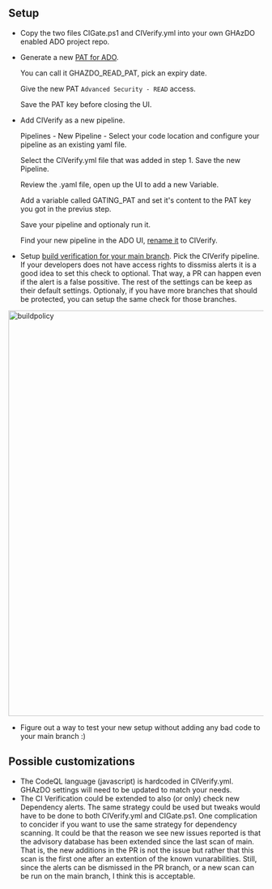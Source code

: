 ## Setup

- Copy the two files CIGate.ps1 and CIVerify.yml into your own GHAzDO enabled ADO project repo.

- Generate a new [PAT for ADO](https://learn.microsoft.com/en-us/azure/devops/organizations/accounts/use-personal-access-tokens-to-authenticate).
  
  You can call it GHAZDO_READ_PAT, pick an expiry date.

  Give the new PAT ```Advanced Security - READ``` access.

  Save the PAT key before closing the UI.


- Add CIVerify as a new pipeline.
  
  Pipelines - New Pipeline - Select your code location and configure your pipeline as an existing yaml file.

  Select the CIVerify.yml file that was added in step 1.  Save the new Pipeline.

  Review the .yaml file, open up the UI to add a new Variable.

  Add a variable called GATING_PAT and set it's content to the PAT key you got in the previus step.

  Save your pipeline and optionaly run it.

  Find your new pipeline in the ADO UI, [rename it](https://learn.microsoft.com/en-us/azure/devops/pipelines/customize-pipeline?view=azure-devops#pipeline-settings) to CIVerify.

- Setup [build verification for your main branch](https://learn.microsoft.com/en-us/azure/devops/repos/git/branch-policies?view=azure-devops&tabs=browser#build-validation). Pick the CIVerify pipeline. If your developers does not have access rights to dissmiss alerts it is a good idea to set this check to optional. That way, a PR can happen even if the alert is a false possitive. The rest of the settings can be keep as their default settings.
Optionaly, if you have more branches that should be protected, you can setup the same check for those branches. 

<img width="800" alt="buildpolicy" src="https://github.com/microsoft/GHAzDO-Resources/assets/106392052/74801e80-46e1-4d05-97b1-5f11396330e1">


- Figure out a way to test your new setup without adding any bad code to your main branch :) 

## Possible customizations
- The CodeQL language (javascript) is hardcoded in CIVerify.yml. GHAzDO settings will need to be updated to match your needs. 
- The CI Verification could be extended to also (or only) check new Dependency alerts. The same strategy could be used but tweaks would have to be done to both CIVerify.yml and CIGate.ps1. 
One complication to concider if you want to use the same strategy for dependency scanning. It could be that the reason we see new issues reported is that the advisory database has been extended since the last scan of main. That is, the new additions in the PR is not the issue but rather that this scan is the first one after an extention of the known vunarabilities. Still, since the alerts can be dismissed in the PR branch, or a new scan can be run on the main branch, I think this is acceptable. 


   
